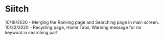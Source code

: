 # Siitch

10/19/2020 - Merging the Ranking page and Searching page in main screen.
10/22/2020 - Recycling page, Home Tabs, Warning message for no keyword in searching part
